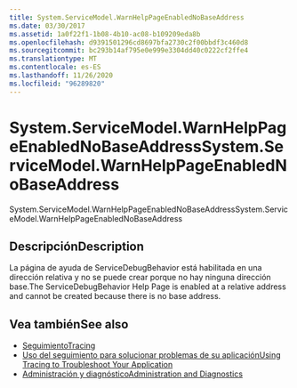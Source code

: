 ```yaml
---
title: System.ServiceModel.WarnHelpPageEnabledNoBaseAddress
ms.date: 03/30/2017
ms.assetid: 1a0f22f1-1b08-4b10-ac08-b109209eda8b
ms.openlocfilehash: d9391501296cd8697bfa2730c2f00bbdf3c460d8
ms.sourcegitcommit: bc293b14af795e0e999e3304dd40c0222cf2ffe4
ms.translationtype: MT
ms.contentlocale: es-ES
ms.lasthandoff: 11/26/2020
ms.locfileid: "96289820"
---
```

# <a name="systemservicemodelwarnhelppageenablednobaseaddress"></a><span data-ttu-id="26e5b-102">System.ServiceModel.WarnHelpPageEnabledNoBaseAddress</span><span class="sxs-lookup"><span data-stu-id="26e5b-102">System.ServiceModel.WarnHelpPageEnabledNoBaseAddress</span></span>

<span data-ttu-id="26e5b-103">System.ServiceModel.WarnHelpPageEnabledNoBaseAddress</span><span class="sxs-lookup"><span data-stu-id="26e5b-103">System.ServiceModel.WarnHelpPageEnabledNoBaseAddress</span></span>  
  
## <a name="description"></a><span data-ttu-id="26e5b-104">Descripción</span><span class="sxs-lookup"><span data-stu-id="26e5b-104">Description</span></span>  

 <span data-ttu-id="26e5b-105">La página de ayuda de ServiceDebugBehavior está habilitada en una dirección relativa y no se puede crear porque no hay ninguna dirección base.</span><span class="sxs-lookup"><span data-stu-id="26e5b-105">The ServiceDebugBehavior Help Page is enabled at a relative address and cannot be created because there is no base address.</span></span>  
  
## <a name="see-also"></a><span data-ttu-id="26e5b-106">Vea también</span><span class="sxs-lookup"><span data-stu-id="26e5b-106">See also</span></span>

- [<span data-ttu-id="26e5b-107">Seguimiento</span><span class="sxs-lookup"><span data-stu-id="26e5b-107">Tracing</span></span>](index.md)
- [<span data-ttu-id="26e5b-108">Uso del seguimiento para solucionar problemas de su aplicación</span><span class="sxs-lookup"><span data-stu-id="26e5b-108">Using Tracing to Troubleshoot Your Application</span></span>](using-tracing-to-troubleshoot-your-application.md)
- [<span data-ttu-id="26e5b-109">Administración y diagnóstico</span><span class="sxs-lookup"><span data-stu-id="26e5b-109">Administration and Diagnostics</span></span>](../index.md)
